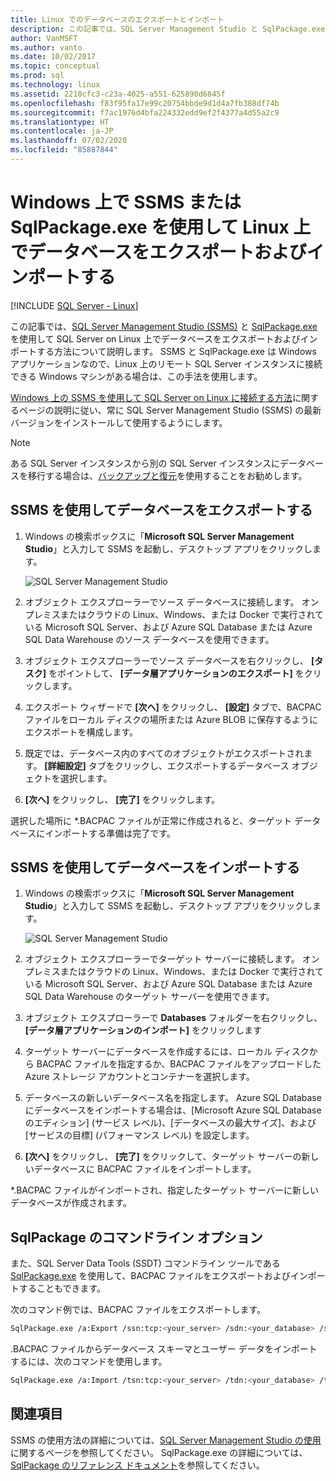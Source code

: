```yaml
---
title: Linux でのデータベースのエクスポートとインポート
description: この記事では、SQL Server Management Studio と SqlPackage.exe を使用して SQL Server on Linux 上でデータベースをエクスポートおよびインポートする方法について説明します。
author: VanMSFT
ms.author: vanto
ms.date: 10/02/2017
ms.topic: conceptual
ms.prod: sql
ms.technology: linux
ms.assetid: 2210cfc3-c23a-4025-a551-625890d6845f
ms.openlocfilehash: f83f95fa17e99c20754bbde9d1d4a7fb388df74b
ms.sourcegitcommit: f7ac1976d4bfa224332edd9ef2f4377a4d55a2c9
ms.translationtype: HT
ms.contentlocale: ja-JP
ms.lasthandoff: 07/02/2020
ms.locfileid: "85887844"
---
```

# <a name="export-and-import-a-database-on-linux-with-ssms-or-sqlpackageexe-on-windows"></a>Windows 上で SSMS または SqlPackage.exe を使用して Linux 上でデータベースをエクスポートおよびインポートする

[!INCLUDE [SQL Server - Linux](../includes/applies-to-version/sql-linux.md)]

この記事では、[SQL Server Management Studio (SSMS)](../ssms/download-sql-server-management-studio-ssms.md) と [SqlPackage.exe](https://msdn.microsoft.com/library/hh550080.aspx) を使用して SQL Server on Linux 上でデータベースをエクスポートおよびインポートする方法について説明します。 SSMS と SqlPackage.exe は Windows アプリケーションなので、Linux 上のリモート SQL Server インスタンスに接続できる Windows マシンがある場合は、この手法を使用します。

[Windows 上の SSMS を使用して SQL Server on Linux に接続する方法](sql-server-linux-manage-ssms.md)に関するページの説明に従い、常に SQL Server Management Studio (SSMS) の最新バージョンをインストールして使用するようにします。

> [!NOTE]
> ある SQL Server インスタンスから別の SQL Server インスタンスにデータベースを移行する場合は、[バックアップと復元](sql-server-linux-migrate-restore-database.md)を使用することをお勧めします。

## <a name="export-a-database-with-ssms"></a>SSMS を使用してデータベースをエクスポートする

1. Windows の検索ボックスに「**Microsoft SQL Server Management Studio**」と入力して SSMS を起動し、デスクトップ アプリをクリックします。

    ![SQL Server Management Studio](./media/sql-server-linux-manage-ssms/ssms.png) 

2. オブジェクト エクスプローラーでソース データベースに接続します。 オンプレミスまたはクラウドの Linux、Windows、または Docker で実行されている Microsoft SQL Server、および Azure SQL Database または Azure SQL Data Warehouse のソース データベースを使用できます。

3. オブジェクト エクスプローラーでソース データベースを右クリックし、 **[タスク]** をポイントして、 **[データ層アプリケーションのエクスポート]** をクリックします。

4. エクスポート ウィザードで **[次へ]** をクリックし、 **[設定]** タブで、BACPAC ファイルをローカル ディスクの場所または Azure BLOB に保存するようにエクスポートを構成します。

5. 既定では、データベース内のすべてのオブジェクトがエクスポートされます。 **[詳細設定]** タブをクリックし、エクスポートするデータベース オブジェクトを選択します。

6. **[次へ]** をクリックし、 **[完了]** をクリックします。

選択した場所に *.BACPAC ファイルが正常に作成されると、ターゲット データベースにインポートする準備は完了です。

## <a name="import-a-database-with-ssms"></a>SSMS を使用してデータベースをインポートする

1. Windows の検索ボックスに「**Microsoft SQL Server Management Studio**」と入力して SSMS を起動し、デスクトップ アプリをクリックします。

    ![SQL Server Management Studio](./media/sql-server-linux-manage-ssms/ssms.png) 

2. オブジェクト エクスプローラーでターゲット サーバーに接続します。 オンプレミスまたはクラウドの Linux、Windows、または Docker で実行されている Microsoft SQL Server、および Azure SQL Database または Azure SQL Data Warehouse のターゲット サーバーを使用できます。

3. オブジェクト エクスプローラーで **Databases** フォルダーを右クリックし、 **[データ層アプリケーションのインポート]** をクリックします

4. ターゲット サーバーにデータベースを作成するには、ローカル ディスクから BACPAC ファイルを指定するか、BACPAC ファイルをアップロードした Azure ストレージ アカウントとコンテナーを選択します。

5. データベースの新しいデータベース名を指定します。 Azure SQL Database にデータベースをインポートする場合は、[Microsoft Azure SQL Database のエディション] (サービス レベル)、[データベースの最大サイズ]、および [サービスの目標] (パフォーマンス レベル) を設定します。

6. **[次へ]** をクリックし、 **[完了]** をクリックして、ターゲット サーバーの新しいデータベースに BACPAC ファイルをインポートします。

*.BACPAC ファイルがインポートされ、指定したターゲット サーバーに新しいデータベースが作成されます。

## <a name="sqlpackage-command-line-option"></a><a id="sqlpackage"></a> SqlPackage のコマンドライン オプション

また、SQL Server Data Tools (SSDT) コマンドライン ツールである [SqlPackage.exe](https://msdn.microsoft.com/library/hh550080.aspx) を使用して、BACPAC ファイルをエクスポートおよびインポートすることもできます。

次のコマンド例では、BACPAC ファイルをエクスポートします。

```bash
SqlPackage.exe /a:Export /ssn:tcp:<your_server> /sdn:<your_database> /su:<username> /sp:<password> /tf:<path_to_bacpac>
```

.BACPAC ファイルからデータベース スキーマとユーザー データをインポートするには、次のコマンドを使用します。

```bash
SqlPackage.exe /a:Import /tsn:tcp:<your_server> /tdn:<your_database> /tu:<username> /tp:<password> /sf:<path_to_bacpac>

```

## <a name="see-also"></a>関連項目
SSMS の使用方法の詳細については、[SQL Server Management Studio の使用](https://msdn.microsoft.com/library/ms174173.aspx)に関するページを参照してください。 SqlPackage.exe の詳細については、[SqlPackage のリファレンス ドキュメント](https://msdn.microsoft.com/library/hh550080.aspx)を参照してください。
